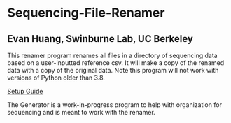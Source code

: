 # Sequencing-File-Renamer
## Evan Huang, Swinburne Lab, UC Berkeley

This renamer program renames all files in a directory of sequencing data based on a user-inputted reference csv. It will make a copy of the renamed data with a copy of the original data. Note this program will not work with versions of Python older than 3.8. 

[Setup Guide](https://docs.google.com/document/d/1nstSoI9pFRei7pu8AAqdtOgbb1B34kcdZqy_U5lsKfM/edit?usp=sharing)

The Generator is a work-in-progress program to help with organization for sequencing and is meant to work with the renamer. 
